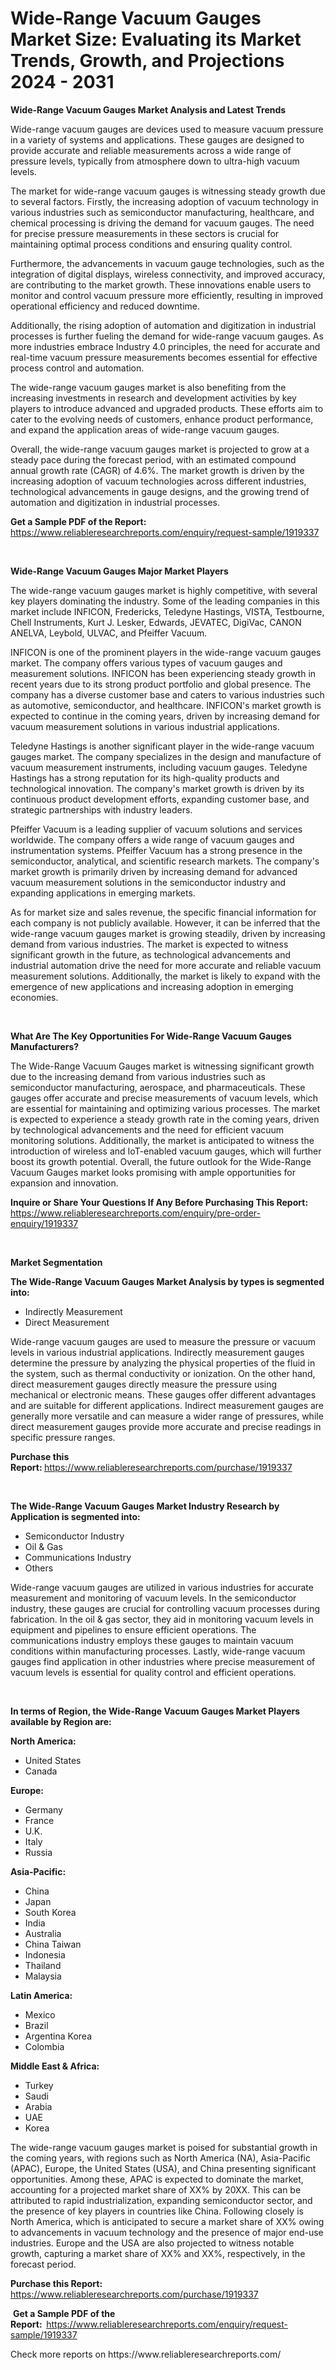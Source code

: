 <p><h1>Wide-Range Vacuum Gauges Market Size: Evaluating its Market Trends, Growth, and Projections 2024 - 2031</h1></p><p><strong>Wide-Range Vacuum Gauges Market Analysis and Latest Trends</strong></p>
<p><p>Wide-range vacuum gauges are devices used to measure vacuum pressure in a variety of systems and applications. These gauges are designed to provide accurate and reliable measurements across a wide range of pressure levels, typically from atmosphere down to ultra-high vacuum levels.</p><p>The market for wide-range vacuum gauges is witnessing steady growth due to several factors. Firstly, the increasing adoption of vacuum technology in various industries such as semiconductor manufacturing, healthcare, and chemical processing is driving the demand for vacuum gauges. The need for precise pressure measurements in these sectors is crucial for maintaining optimal process conditions and ensuring quality control.</p><p>Furthermore, the advancements in vacuum gauge technologies, such as the integration of digital displays, wireless connectivity, and improved accuracy, are contributing to the market growth. These innovations enable users to monitor and control vacuum pressure more efficiently, resulting in improved operational efficiency and reduced downtime.</p><p>Additionally, the rising adoption of automation and digitization in industrial processes is further fueling the demand for wide-range vacuum gauges. As more industries embrace Industry 4.0 principles, the need for accurate and real-time vacuum pressure measurements becomes essential for effective process control and automation.</p><p>The wide-range vacuum gauges market is also benefiting from the increasing investments in research and development activities by key players to introduce advanced and upgraded products. These efforts aim to cater to the evolving needs of customers, enhance product performance, and expand the application areas of wide-range vacuum gauges.</p><p>Overall, the wide-range vacuum gauges market is projected to grow at a steady pace during the forecast period, with an estimated compound annual growth rate (CAGR) of 4.6%. The market growth is driven by the increasing adoption of vacuum technologies across different industries, technological advancements in gauge designs, and the growing trend of automation and digitization in industrial processes.</p></p>
<p><strong>Get a Sample PDF of the Report:&nbsp;</strong> <a href="https://www.reliableresearchreports.com/enquiry/request-sample/1919337">https://www.reliableresearchreports.com/enquiry/request-sample/1919337</a></p>
<p>&nbsp;</p>
<p><strong>Wide-Range Vacuum Gauges Major Market Players</strong></p>
<p><p>The wide-range vacuum gauges market is highly competitive, with several key players dominating the industry. Some of the leading companies in this market include INFICON, Fredericks, Teledyne Hastings, VISTA, Testbourne, Chell Instruments, Kurt J. Lesker, Edwards, JEVATEC, DigiVac, CANON ANELVA, Leybold, ULVAC, and Pfeiffer Vacuum.</p><p>INFICON is one of the prominent players in the wide-range vacuum gauges market. The company offers various types of vacuum gauges and measurement solutions. INFICON has been experiencing steady growth in recent years due to its strong product portfolio and global presence. The company has a diverse customer base and caters to various industries such as automotive, semiconductor, and healthcare. INFICON's market growth is expected to continue in the coming years, driven by increasing demand for vacuum measurement solutions in various industrial applications.</p><p>Teledyne Hastings is another significant player in the wide-range vacuum gauges market. The company specializes in the design and manufacture of vacuum measurement instruments, including vacuum gauges. Teledyne Hastings has a strong reputation for its high-quality products and technological innovation. The company's market growth is driven by its continuous product development efforts, expanding customer base, and strategic partnerships with industry leaders.</p><p>Pfeiffer Vacuum is a leading supplier of vacuum solutions and services worldwide. The company offers a wide range of vacuum gauges and instrumentation systems. Pfeiffer Vacuum has a strong presence in the semiconductor, analytical, and scientific research markets. The company's market growth is primarily driven by increasing demand for advanced vacuum measurement solutions in the semiconductor industry and expanding applications in emerging markets.</p><p>As for market size and sales revenue, the specific financial information for each company is not publicly available. However, it can be inferred that the wide-range vacuum gauges market is growing steadily, driven by increasing demand from various industries. The market is expected to witness significant growth in the future, as technological advancements and industrial automation drive the need for more accurate and reliable vacuum measurement solutions. Additionally, the market is likely to expand with the emergence of new applications and increasing adoption in emerging economies.</p></p>
<p>&nbsp;</p>
<p><strong>What Are The Key Opportunities For Wide-Range Vacuum Gauges Manufacturers?</strong></p>
<p><p>The Wide-Range Vacuum Gauges market is witnessing significant growth due to the increasing demand from various industries such as semiconductor manufacturing, aerospace, and pharmaceuticals. These gauges offer accurate and precise measurements of vacuum levels, which are essential for maintaining and optimizing various processes. The market is expected to experience a steady growth rate in the coming years, driven by technological advancements and the need for efficient vacuum monitoring solutions. Additionally, the market is anticipated to witness the introduction of wireless and IoT-enabled vacuum gauges, which will further boost its growth potential. Overall, the future outlook for the Wide-Range Vacuum Gauges market looks promising with ample opportunities for expansion and innovation.</p></p>
<p><strong>Inquire or Share Your Questions If Any Before Purchasing This Report:</strong> <a href="https://www.reliableresearchreports.com/enquiry/pre-order-enquiry/1919337">https://www.reliableresearchreports.com/enquiry/pre-order-enquiry/1919337</a></p>
<p>&nbsp;</p>
<p><strong>Market Segmentation</strong></p>
<p><strong>The Wide-Range Vacuum Gauges Market Analysis by types is segmented into:</strong></p>
<p><ul><li>Indirectly Measurement</li><li>Direct Measurement</li></ul></p>
<p><p>Wide-range vacuum gauges are used to measure the pressure or vacuum levels in various industrial applications. Indirectly measurement gauges determine the pressure by analyzing the physical properties of the fluid in the system, such as thermal conductivity or ionization. On the other hand, direct measurement gauges directly measure the pressure using mechanical or electronic means. These gauges offer different advantages and are suitable for different applications. Indirect measurement gauges are generally more versatile and can measure a wider range of pressures, while direct measurement gauges provide more accurate and precise readings in specific pressure ranges.</p></p>
<p><strong>Purchase this Report:&nbsp;</strong><a href="https://www.reliableresearchreports.com/purchase/1919337">https://www.reliableresearchreports.com/purchase/1919337</a></p>
<p>&nbsp;</p>
<p><strong>The Wide-Range Vacuum Gauges Market Industry Research by Application is segmented into:</strong></p>
<p><ul><li>Semiconductor Industry</li><li>Oil & Gas</li><li>Communications Industry</li><li>Others</li></ul></p>
<p><p>Wide-range vacuum gauges are utilized in various industries for accurate measurement and monitoring of vacuum levels. In the semiconductor industry, these gauges are crucial for controlling vacuum processes during fabrication. In the oil & gas sector, they aid in monitoring vacuum levels in equipment and pipelines to ensure efficient operations. The communications industry employs these gauges to maintain vacuum conditions within manufacturing processes. Lastly, wide-range vacuum gauges find application in other industries where precise measurement of vacuum levels is essential for quality control and efficient operations.</p></p>
<p>&nbsp;</p>
<p><strong>In terms of Region, the Wide-Range Vacuum Gauges Market Players available by Region are:</strong></p>
<p>
    <p> <strong> North America: </strong>
        <ul>
            <li>United States</li>
            <li>Canada</li>
        </ul>
        </p> 
    <p> <strong> Europe: </strong>
        <ul>
            <li>Germany</li>
            <li>France</li>
            <li>U.K.</li>
            <li>Italy</li>
            <li>Russia</li>
        </ul>
        </p> 
    <p> <strong> Asia-Pacific: </strong>
        <ul>
            <li>China</li>
            <li>Japan</li>
            <li>South Korea</li>
            <li>India</li>
            <li>Australia</li>
            <li>China Taiwan</li>
            <li>Indonesia</li>
            <li>Thailand</li>
            <li>Malaysia</li>
        </ul>
        </p> 
    <p> <strong> Latin America: </strong>
        <ul>
            <li>Mexico</li>
            <li>Brazil</li>
            <li>Argentina Korea</li>
            <li>Colombia</li>
        </ul>
        </p> 
    <p> <strong> Middle East & Africa: </strong>
        <ul>
            <li>Turkey</li>
            <li>Saudi</li>
            <li>Arabia</li>
            <li>UAE</li>
            <li>Korea</li>
        </ul>
    </p>
    </p>
<p><p>The wide-range vacuum gauges market is poised for substantial growth in the coming years, with regions such as North America (NA), Asia-Pacific (APAC), Europe, the United States (USA), and China presenting significant opportunities. Among these, APAC is expected to dominate the market, accounting for a projected market share of XX% by 20XX. This can be attributed to rapid industrialization, expanding semiconductor sector, and the presence of key players in countries like China. Following closely is North America, which is anticipated to secure a market share of XX% owing to advancements in vacuum technology and the presence of major end-use industries. Europe and the USA are also projected to witness notable growth, capturing a market share of XX% and XX%, respectively, in the forecast period.</p></p>
<p><strong>Purchase this Report: </strong><a href="https://www.reliableresearchreports.com/purchase/1919337">https://www.reliableresearchreports.com/purchase/1919337</a></p>
<p>&nbsp;<strong>Get a Sample PDF of the Report:&nbsp;&nbsp;</strong><a href="https://www.reliableresearchreports.com/enquiry/request-sample/1919337">https://www.reliableresearchreports.com/enquiry/request-sample/1919337</a></p>
<p><strong></strong></p>
<p>Check more reports on https://www.reliableresearchreports.com/</p>